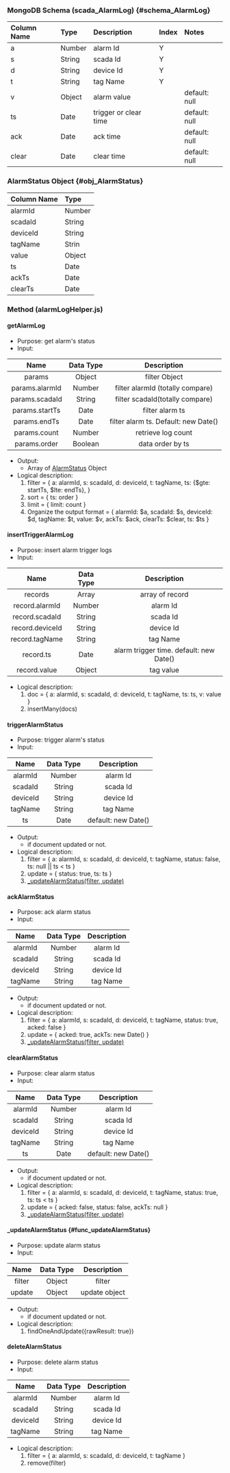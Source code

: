 ### MongoDB Schema \(scada\_AlarmLog\) {#schema_AlarmLog}

| Column Name | Type | Description | Index | Notes |
| :--- | :--- | :--- | :--- | :--- |
| a | Number | alarm Id | Y ||
| s | String | scada Id | Y ||
| d | String | device Id | Y ||
| t | String | tag Name | Y ||
| v | Object | alarm value || default: null |
| ts | Date | trigger or clear time || default: null |
| ack | Date | ack time || default: null|
| clear | Date | clear time || default: null|

### AlarmStatus Object {#obj_AlarmStatus}
| Column Name | Type |
| :--- | :--- |
| alarmId | Number |
| scadaId | String |
| deviceId | String |
| tagName | Strin
| value | Object |
| ts | Date |
| ackTs | Date |
| clearTs | Date|

### Method (alarmLogHelper.js)
#### getAlarmLog
* Purpose: get alarm's status
* Input:

| Name | Data Type | Description |
| :---: | :---: | :---: |
| params | Object | filter Object |
| params.alarmId | Number | filter alarmId (totally compare) |
| params.scadaId | String | filter scadaId(totally compare) |
| params.startTs | Date | filter alarm ts |
| params.endTs | Date | filter alarm ts. Default: new Date()|
| params.count | Number | retrieve log count|
| params.order | Boolean | data order by ts |

* Output:
  * Array of [AlarmStatus](#obj_AlarmStatus) Object
* Logical description:
  1. filter = {
    a: alarmId,
    s: scadaId,
    d: deviceId,
    t: tagName,
    ts: {$gte: startTs, $lte: endTs},
    }
  2. sort = {
    ts: order
    }
  3. limit = {
    limit: count
    }
  2. Organize the output format = {
    alarmId: $a,
    scadaId: $s,
    deviceId: $d,
    tagName: $t,
    value: $v,
    ackTs: $ack,
    clearTs: $clear,
    ts: $ts
    }
    
#### insertTriggerAlarmLog
* Purpose: insert alarm trigger logs
* Input:

| Name | Data Type | Description |
| :---: | :---: | :---: |
| records | Array | array of record |
| record.alarmId | Number | alarm Id |
| record.scadaId | String | scada Id |
| record.deviceId | String | device Id |
| record.tagName | String | tag Name |
| record.ts | Date | alarm trigger time. default: new Date() |
| record.value | Object | tag value |

* Logical description:
  1. doc = {
    a: alarmId,
    s: scadaId,
    d: deviceId,
    t: tagName,
    ts: ts,
    v: value
    }
  2. insertMany(docs)

#### triggerAlarmStatus
* Purpose: trigger alarm's status
* Input:

| Name | Data Type | Description |
| :---: | :---: | :---: |
| alarmId | Number | alarm Id |
| scadaId | String | scada Id |
| deviceId | String | device Id |
| tagName | String | tag Name |
| ts | Date | default: new Date() |
* Output:
  * if document updated or not.
* Logical description:
  1. filter = {
    a: alarmId,
    s: scadaId,
    d: deviceId,
    t: tagName,
    status: false,
    ts: null || ts < ts
    }
  2. update = {
    status: true,
    ts: ts
    }
  3. [_updateAlarmStatus(filter, update)](#func_updateAlarmStatus)

#### ackAlarmStatus
* Purpose: ack alarm status
* Input:

| Name | Data Type | Description |
| :---: | :---: | :---: |
| alarmId | Number | alarm Id |
| scadaId | String | scada Id |
| deviceId | String | device Id |
| tagName | String | tag Name |
* Output:
  * if document updated or not.
* Logical description:
  1. filter = {
    a: alarmId,
    s: scadaId,
    d: deviceId,
    t: tagName,
    status: true,
    acked: false
    }
  2. update = {
    acked: true,
    ackTs: new Date()
    }
  3. [_updateAlarmStatus(filter, update)](#func_updateAlarmStatus)

#### clearAlarmStatus
* Purpose: clear alarm status
* Input:

| Name | Data Type | Description |
| :---: | :---: | :---: |
| alarmId | Number | alarm Id |
| scadaId | String | scada Id |
| deviceId | String | device Id |
| tagName | String | tag Name |
| ts | Date | default: new Date() |
* Output:
  * if document updated or not.
* Logical description:
  1. filter = {
    a: alarmId,
    s: scadaId,
    d: deviceId,
    t: tagName,
    status: true,
    ts: ts < ts
    }
  2. update = {
    acked: false,
    status: false,
    ackTs: null
    }
  3. [_updateAlarmStatus(filter, update)](#func_updateAlarmStatus)

#### _updateAlarmStatus {#func_updateAlarmStatus}
* Purpose: update alarm status
* Input:

| Name | Data Type | Description |
| :---: | :---: | :---: |
| filter | Object | filter |
| update | Object | update object |

* Output:
  * if document updated or not.
* Logical description:
  1. findOneAndUpdate({rawResult: true})

#### deleteAlarmStatus
* Purpose: delete alarm status
* Input:

| Name | Data Type | Description |
| :---: | :---: | :---: |
| alarmId | Number | alarm Id |
| scadaId | String | scada Id |
| deviceId | String | device Id |
| tagName | String | tag Name |

* Logical description:
  1. filter = {
    a: alarmId,
    s: scadaId,
    d: deviceId,
    t: tagName
    }
  2. remove(filter)


